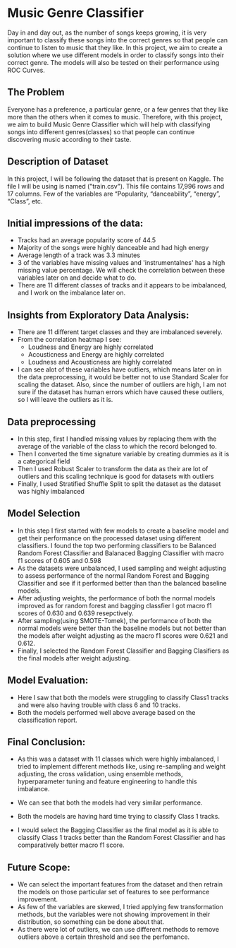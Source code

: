 # Music Genre Classifier
Day in and day out, as the number of songs keeps growing, it is very important to classify 
these songs into the correct genres so that people can continue to listen to music that they like.
In this project, we aim to create a solution where we use different models in order to classify 
songs into their correct genre. The models will also be tested on their performance using ROC 
Curves.

## The Problem
Everyone has a preference, a particular genre, or a few genres that they like more than the 
others when it comes to music. Therefore, with this project, we aim to build Music Genre 
Classifier which will help with classifying songs into different genres(classes) so that people can continue discovering music according to their taste.

## Description of Dataset
In this project, I will be following the dataset that is present on Kaggle. The file I will be using is named ("train.csv"). This file contains 17,996 rows and 17 columns. Few of the variables are “Popularity, “danceability”, “energy”, “Class”, etc.

## Initial impressions of the data:
*   Tracks had an average popularity score of 44.5
*   Majority of the songs were highly danceable and had high energy
*   Average length of a track was 3.3 minutes
*   3 of the variables have missing values and 'instrumentalnes' has a high missing value percentage. We will check the correlation between these variables later on and decide what to do.
*   There are 11 different classes of tracks and it appears to be imbalanced, and I work on the imbalance later on.

## Insights from Exploratory Data Analysis:
- There are 11 different target classes and they are imbalanced severely.
- From the correlation heatmap I see:
  - Loudness and Energy are highly correlated
  - Acousticness and Energy are highly correlated
  - Loudness and Acousticness are highly correlated
- I can see alot of these variables have outliers, which means later on in the data preprocessing, it would be better not to use Standard Scaler for scaling the dataset. Also, since the number of outliers are high, I am not sure if the dataset has human errors which have caused these outliers, so I will leave the outliers as it is.

## Data preprocessing
- In this step, first I handled missing values by replacing them with the average of the variable of the class to which the record belonged to.
- Then I converted the time signature variable by creating dummies as it is a categorical field
- Then I used Robust Scaler to transform the data as their are lot of outliers and this scaling technique is good for datasets with outliers
- Finally, I used Stratified Shuffle Split to split the dataset as the dataset was highly imbalanced

## Model Selection
- In this step I first started with few models to create a baseline model and get their performance on the processed dataset using different classifiers.
  I found the top two performing classifiers to be Balanced Random Forest Classifier and Balanaced Bagging Classifier with macro f1 scores of 0.605 and 0.598
- As the datasets were unbalanced, I used sampling and weight adjusting to assess performance of the normal Random Forest and Bagging Classifier and see if it performed better than than the balanced baseline models.
- After adjusting weights, the performance of both the normal models improved as for random forest and bagging classfier I got macro f1 scores of 0.630 and 0.639 resepctively.
- After sampling(using SMOTE-Tomek), the performance of both the normal models were better than the baseline models but not better than the models after weight adjusting as the macro f1 scores were 0.621 and 0.612.
- Finally, I selected the Random Forest Classifier and Bagging Clasifiers as the final models after weight adjusting.

## Model Evaluation:
- Here I saw that both the models were struggling to classify Class1 tracks and were also having trouble with class 6 and 10 tracks.
- Both the models performed well above average based on the classification report.

## Final Conclusion:
- As this was a dataset with 11 classes which were highly imbalanced, I tried to implement different methods like, using re-sampling and weight adjusting, the cross validation, using ensemble methods, hyperparameter tuning and feature engineering to handle this imbalance.

- We can see that both the models had very similar performance.

- Both the models are having hard time trying to classify Class 1 tracks.

- I would select the Bagging Classifier as the final model as it is able to classify Class 1 tracks better than the Random Forest Classifier and has comparatively better macro f1 score.

## Future Scope:
- We can select the important features from the dataset and then retrain the models on those particular set of features to see performance improvement.
- As few of the variables are skewed, I tried applying few transformation methods, but the variables were not showing improvement in their distribution, so something can be done about that.
- As there were lot of outliers, we can use different methods to remove outliers above a certain threshold and see the perfomance.

